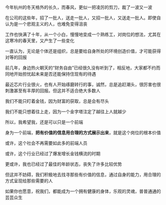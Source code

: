 今年杭州的冬天格外的长久，而春风，更似一把凌厉的剪刀，裁了一波又一波

在公司的这些年，招了一批人，送走一批人，又招一批人，又送走一批人。即使自认为是一个悲观主义的人，也难免变得沮丧

工作也快满了十年，从一个小白，慢慢地变成一个熟练工，对岗位的想法，尤其在这寒冷的春天里，又产生了一些变化

一直认为，无论是个体还是组织，总是要给自身所处的环境创造价值，才可能获得对等的回报

前几年，身边热火朝天的“财务自由”已经很久没有听到了，相反地，大家都不约而同地开始担忧起未来是否还能保持住现有的待遇

最近芯片行业很火，也有人开始琢磨转行的事，诚然，总是追赶潮头，很厉害也很刺激甚至有丰厚的回报。但这并不适合绝大多数人

我们不能只盯着金钱，因为财富的获取，总是会有尽头

我们不能只想着往上走，因为一个金字塔注定了越往上人就越少

所以，我希望我，还是可以只是一个前端

身为一个前端，**把有价值的信息用合理的方式展示出来**，就是这个岗位的根本价值

或许，这个社会不再需要如此多的前端人员

或许，这个行业已经过了爆发增长金钱横流的时期

更或许，我也已经过了最佳的年龄状态，丧失了许多比较优势

但这并不妨碍，我们积极地去找寻那些有价值的信息，通过自身的能力，用合理的方式呈现给那些需要的人

如果你也愿意，祝我们，都能成为一个拥有健康的身体，乐观的灵魂，普普通通的芸芸众生
